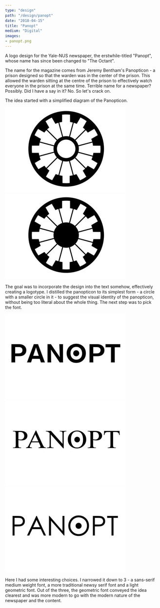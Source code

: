 ```yaml
---
type: "design"
path: "/design/panopt"
date: "2018-04-15"
title: "Panopt"
medium: "Digital"
images:
- panopt.png
---
```


A logo design for the Yale-NUS newspaper, the erstwhile-titled "Panopt", whose name has since been changed to "The Octant".

The name for the magazine comes from Jeremy Bentham's Panopticon - a prison designed so that the warden was in the center of the prison. This allowed the warden sitting at the centre of the prison to effectively watch everyone in the prison at the same time. Terrible name for a newspaper? Possibly. Did I have a say in it? No. So let's crack on.

The idea started with a simplified diagram of the Panopticon.

![](../images/design/panopt/panopt-1.jpg)
![](../images/design/panopt/panopt-2.jpg)

The goal was to incorporate the design into the text somehow, effectively creating a logotype. I distilled the panopticon to its simplest form - a circle with a smaller circle in it - to suggest the visual identity of the panopticon, without being too literal about the whole thing. The next step was to pick the font.

![](../images/design/panopt/panopt-3.jpg)
![](../images/design/panopt/panopt-4.jpg)
![](../images/design/panopt/panopt-5.jpg)

Here I had some interesting choices. I narrowed it down to 3 - a sans-serif medium weight font, a more traditional newsy serif font and a light geometric font. Out of the three, the geometric font conveyed the idea clearest and was more modern to go with the modern nature of the newspaper and the content.
